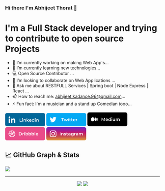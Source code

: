 ### Hi there I'm Abhijeet Thorat 👋

# I'm a Full Stack developer and trying to contribute to open source Projects

<!--
**Abhijeet-kadance/Abhijeet-kadance** is a ✨ _special_ ✨ repository because its `README.md` (this file) appears on your GitHub profile.

Here are some ideas to get you started:

-->

- 🔭 I’m currently working on making Web App's...
- 🌱 I’m currently learning new technologies...
- 💻 Open Source Contributor ...
- 👯 I’m looking to collaborate on Web Applications ...
- 💬 Ask me about RESTFULL Services | Spring boot | Node Express | React  ...
- 📫 How to reach me: abhijeet.kadance.96@gmail.com...
- ⚡ Fun fact: I'm a musician and a stand up Comedian tooo...


<a title="Linkedin Profile" href="https://www.linkedin.com/in/abhijeet-thorat/"><img alt="LinkedIn Profile" src="https://github.com/sameersyd/sameersyd/blob/master/art/linkedin.png" width="130"/></a>
<a title="Twitter Profile" href="https://twitter.com/abhijeet6003"><img alt="Twitter Profile" src="https://github.com/sameersyd/sameersyd/blob/master/art/twitter.png" width="130"/></a>
<a title="Medium Profile" href="https://medium.com/@abhijeet.kadance.96"><img alt="Medium Profile" src="https://github.com/sameersyd/sameersyd/blob/master/art/medium.png" width="130" height="45"/></a>
<a title="Dribbble Profile" href="https://dribbble.com/Abhijeet6003"><img alt="Dribbble Profile" src="https://github.com/sameersyd/sameersyd/blob/master/art/dribbble.png" width="130"/></a>
<a title="Instagram Profile" href="https://www.instagram.com/_abhijeet_thorat_"><img alt="Instagram Profile" src="https://github.com/sameersyd/sameersyd/blob/master/art/instagram.png" width="130"/></a>

## 📈 GitHub Graph & Stats
<img src="https://activity-graph.herokuapp.com/graph?username=Abhijeet-kadance&theme=xcode">
  
---

<p align="center">
<img width="49%" src="https://github-readme-stats.vercel.app/api?username=Umesh-01&show_icons=true&theme=tokyonight" />
<img width="49%" src="https://github-readme-streak-stats.herokuapp.com/?user=Umesh-01&theme=tokyonight" />
</p>
